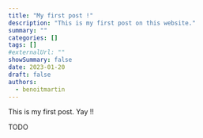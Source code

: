 ```yaml
---
title: "My first post !"
description: "This is my first post on this website."
summary: ""
categories: []
tags: []
#externalUrl: ""
showSummary: false
date: 2023-01-20
draft: false
authors:
  - benoitmartin
---
```



This is my first post. Yay !!

TODO
